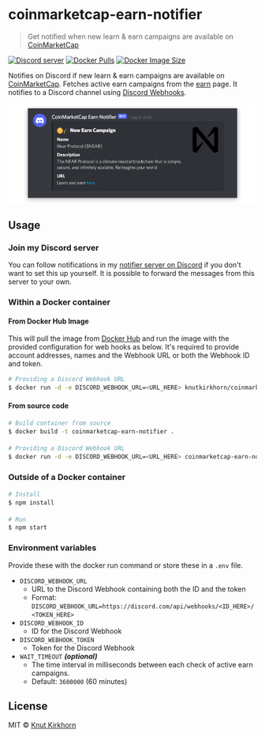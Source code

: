 # coinmarketcap-earn-notifier
> Get notified when new learn & earn campaigns are available on [CoinMarketCap](https://coinmarketcap.com/)

[![Discord server](https://img.shields.io/discord/891699682961686549?color=5865F2&logo=discord&logoColor=white)](https://discord.gg/CBtDPB5eFE) [![Docker Pulls](https://img.shields.io/docker/pulls/knutkirkhorn/coinmarketcap-earn-notifier)](https://hub.docker.com/r/knutkirkhorn/coinmarketcap-earn-notifier) [![Docker Image Size](https://badgen.net/docker/size/knutkirkhorn/coinmarketcap-earn-notifier)](https://hub.docker.com/r/knutkirkhorn/coinmarketcap-earn-notifier)

Notifies on Discord if new learn & earn campaigns are available on [CoinMarketCap](https://coinmarketcap.com/). Fetches active earn campaigns from the [earn](https://coinmarketcap.com/earn) page. It notifies to a Discord channel using [Discord Webhooks](https://discord.com/developers/docs/resources/webhook).

<div align="center">
	<img src="https://raw.githubusercontent.com/knutkirkhorn/coinmarketcap-earn-notifier/main/media/example.png" alt="CoinMarketCap earn campaign notification example">
</div>

## Usage
### Join my Discord server
You can follow notifications in my [notifier server on Discord](https://discord.gg/CBtDPB5eFE) if you don't want to set this up yourself. It is possible to forward the messages from this server to your own.

### Within a Docker container
#### From Docker Hub Image
This will pull the image from [Docker Hub](https://hub.docker.com/) and run the image with the provided configuration for web hooks as below. It's required to provide account addresses, names and the Webhook URL or both the Webhook ID and token.

```sh
# Providing a Discord Webhook URL
$ docker run -d -e DISCORD_WEBHOOK_URL=<URL_HERE> knutkirkhorn/coinmarketcap-earn-notifier
```

#### From source code
```sh
# Build container from source
$ docker build -t coinmarketcap-earn-notifier .

# Providing a Discord Webhook URL
$ docker run -d -e DISCORD_WEBHOOK_URL=<URL_HERE> coinmarketcap-earn-notifier
```

### Outside of a Docker container
```sh
# Install
$ npm install

# Run
$ npm start
```

### Environment variables
Provide these with the docker run command or store these in a `.env` file.

- `DISCORD_WEBHOOK_URL`
    - URL to the Discord Webhook containing both the ID and the token
    - Format: `DISCORD_WEBHOOK_URL=https://discord.com/api/webhooks/<ID_HERE>/<TOKEN_HERE>`
- `DISCORD_WEBHOOK_ID`
    - ID for the Discord Webhook
- `DISCORD_WEBHOOK_TOKEN`
    - Token for the Discord Webhook
- `WAIT_TIMEOUT` ***(optional)***
    - The time interval in milliseconds between each check of active earn campaigns.
    - Default: `3600000` (60 minutes)

## License
MIT © [Knut Kirkhorn](https://github.com/knutkirkhorn/coinmarketcap-earn-notifier/blob/main/LICENSE)
